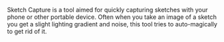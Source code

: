 Sketch Capture is a tool aimed for quickly capturing sketches with your phone
or other portable device. Often when you take an image of a sketch you get a
slight lighting gradient and noise, this tool tries to auto-magically to get rid
of it.
